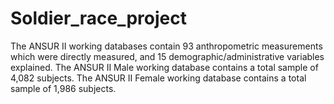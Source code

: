 # Soldier_race_project
The ANSUR II working databases contain 93 anthropometric measurements which were directly measured, and 15 demographic/administrative variables explained. The ANSUR II Male working database contains a total sample of 4,082 subjects. The ANSUR II Female working database contains a total sample of 1,986 subjects.
